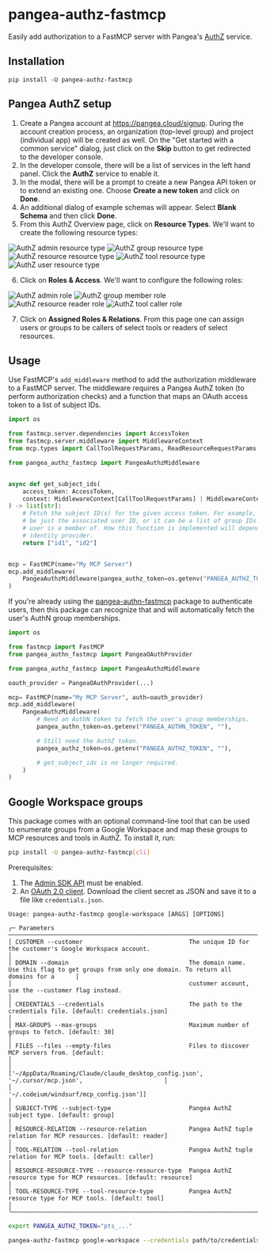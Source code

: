 # pangea-authz-fastmcp

Easily add authorization to a FastMCP server with Pangea's [AuthZ][] service.

## Installation

```
pip install -U pangea-authz-fastmcp
```

## Pangea AuthZ setup

1. Create a Pangea account at https://pangea.cloud/signup. During the account
   creation process, an organization (top-level group) and project
   (individual app) will be created as well. On the "Get started with a common
   service" dialog, just click on the **Skip** button to get redirected to the
   developer console.
2. In the developer console, there will be a list of services in the left hand
   panel. Click the **AuthZ** service to enable it.
3. In the modal, there will be a prompt to create a new Pangea API token or to
   extend an existing one. Choose **Create a new token** and click on **Done**.
4. An additional dialog of example schemas will appear. Select **Blank Schema**
   and then click **Done**.
5. From this AuthZ Overview page, click on **Resource Types**. We'll want to
   create the following resource types:

![AuthZ admin resource type](./.github/assets/authz-resource-type-admin.png)
![AuthZ group resource type](./.github/assets/authz-resource-type-group.png)
![AuthZ resource resource type](./.github/assets/authz-resource-type-resource.png)
![AuthZ tool resource type](./.github/assets/authz-resource-type-tool.png)
![AuthZ user resource type](./.github/assets/authz-resource-type-user.png)

6. Click on **Roles & Access**. We'll want to configure the following roles:

![AuthZ admin role](./.github/assets/authz-role-admin.png)
![AuthZ group member role](./.github/assets/authz-role-group-member.png)
![AuthZ resource reader role](./.github/assets/authz-role-resource-reader.png)
![AuthZ tool caller role](./.github/assets/authz-role-tool-caller.png)

7. Click on **Assigned Roles & Relations**. From this page one can assign users
   or groups to be callers of select tools or readers of select resources.

## Usage

Use FastMCP's `add_middleware` method to add the authorization middleware to a
FastMCP server. The middleware requires a Pangea AuthZ token (to perform
authorization checks) and a function that maps an OAuth access token to a list
of subject IDs.

```python
import os

from fastmcp.server.dependencies import AccessToken
from fastmcp.server.middleware import MiddlewareContext
from mcp.types import CallToolRequestParams, ReadResourceRequestParams

from pangea_authz_fastmcp import PangeaAuthzMiddleware


async def get_subject_ids(
    access_token: AccessToken,
    context: MiddlewareContext[CallToolRequestParams] | MiddlewareContext[ReadResourceRequestParams],
) -> list[str]:
    # Fetch the subject ID(s) for the given access token. For example, this can
    # be just the associated user ID, or it can be a list of group IDs that the
    # user is a member of. How this function is implemented will depend on the
    # identity provider.
    return ["id1", "id2"]


mcp = FastMCP(name="My MCP Server")
mcp.add_middleware(
    PangeaAuthzMiddleware(pangea_authz_token=os.getenv("PANGEA_AUTHZ_TOKEN", ""), get_subject_ids=get_subject_ids)
)
```

If you're already using the [pangea-authn-fastmcp][] package to authenticate
users, then this package can recognize that and will automatically fetch the
user's AuthN group memberships.

```python
import os

from fastmcp import FastMCP
from pangea_authn_fastmcp import PangeaOAuthProvider

from pangea_authz_fastmcp import PangeaAuthzMiddleware

oauth_provider = PangeaOAuthProvider(...)

mcp= FastMCP(name="My MCP Server", auth=oauth_provider)
mcp.add_middleware(
    PangeaAuthzMiddleware(
        # Need an AuthN token to fetch the user's group memberships.
        pangea_authn_token=os.getenv("PANGEA_AUTHN_TOKEN", ""),

        # Still need the AuthZ token.
        pangea_authz_token=os.getenv("PANGEA_AUTHZ_TOKEN", ""),

        # get_subject_ids is no longer required.
    )
)
```

## Google Workspace groups

This package comes with an optional command-line tool that can be used to
enumerate groups from a Google Workspace and map these groups to MCP resources
and tools in AuthZ. To install it, run:

```bash
pip install -U pangea-authz-fastmcp[cli]
```

Prerequisites:

1. The [Admin SDK API](https://console.cloud.google.com/apis/library/admin.googleapis.com) must be enabled.
2. An [OAuth 2.0 client](https://console.cloud.google.com/apis/credentials).
   Download the client secret as JSON and save it to a file like `credentials.json`.

```
Usage: pangea-authz-fastmcp google-workspace [ARGS] [OPTIONS]

╭─ Parameters ─────────────────────────────────────────────────────────────────────────────────────────────────────────────────────────────────────────╮
│ CUSTOMER --customer                              The unique ID for the customer's Google Workspace account.                                          │
│ DOMAIN --domain                                  The domain name. Use this flag to get groups from only one domain. To return all domains for a      │
│                                                  customer account, use the --customer flag instead.                                                  │
│ CREDENTIALS --credentials                        The path to the credentials file. [default: credentials.json]                                       │
│ MAX-GROUPS --max-groups                          Maximum number of groups to fetch. [default: 30]                                                    │
│ FILES --files --empty-files                      Files to discover MCP servers from. [default:                                                       │
│                                                  ['~/AppData/Roaming/Claude/claude_desktop_config.json', '~/.cursor/mcp.json',                       │
│                                                  '~/.codeium/windsurf/mcp_config.json']]                                                             │
│ SUBJECT-TYPE --subject-type                      Pangea AuthZ subject type. [default: group]                                                         │
│ RESOURCE-RELATION --resource-relation            Pangea AuthZ tuple relation for MCP resources. [default: reader]                                    │
│ TOOL-RELATION --tool-relation                    Pangea AuthZ tuple relation for MCP tools. [default: caller]                                        │
│ RESOURCE-RESOURCE-TYPE --resource-resource-type  Pangea AuthZ resource type for MCP resources. [default: resource]                                   │
│ TOOL-RESOURCE-TYPE --tool-resource-type          Pangea AuthZ resource type for MCP tools. [default: tool]                                           │
╰──────────────────────────────────────────────────────────────────────────────────────────────────────────────────────────────────────────────────────╯
```

```bash
export PANGEA_AUTHZ_TOKEN="pts_..."

pangea-authz-fastmcp google-workspace --credentials path/to/credentials.json --domain example.org
```

[AuthZ]: https://pangea.cloud/docs/authz/
[pangea-authn-fastmcp]: https://github.com/pangeacyber/pangea-authn-fastmcp
